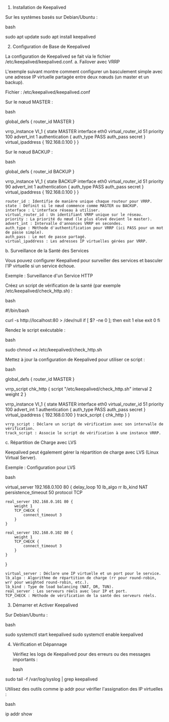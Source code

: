 1. Installation de Keepalived

Sur les systèmes basés sur Debian/Ubuntu :

bash

sudo apt update
sudo apt install keepalived


2. Configuration de Base de Keepalived

La configuration de Keepalived se fait via le fichier /etc/keepalived/keepalived.conf.
a. Failover avec VRRP

L'exemple suivant montre comment configurer un basculement simple avec une adresse IP virtuelle partagée entre deux nœuds (un master et un backup).

Fichier : /etc/keepalived/keepalived.conf

Sur le nœud MASTER :

bash

global_defs {
   router_id MASTER
}

vrrp_instance VI_1 {
    state MASTER
    interface eth0
    virtual_router_id 51
    priority 100
    advert_int 1
    authentication {
        auth_type PASS
        auth_pass secret
    }
    virtual_ipaddress {
        192.168.0.100
    }
}

Sur le nœud BACKUP :

bash

global_defs {
   router_id BACKUP
}

vrrp_instance VI_1 {
    state BACKUP
    interface eth0
    virtual_router_id 51
    priority 90
    advert_int 1
    authentication {
        auth_type PASS
        auth_pass secret
    }
    virtual_ipaddress {
        192.168.0.100
    }
}

    router_id : Identifie de manière unique chaque routeur pour VRRP.
    state : Définit si le nœud commence comme MASTER ou BACKUP.
    interface : L'interface réseau à utiliser.
    virtual_router_id : Un identifiant VRRP unique sur le réseau.
    priority : La priorité du nœud (le plus élevé devient le master).
    advert_int : Intervalle d'annonces VRRP en secondes.
    auth_type : Méthode d'authentification pour VRRP (ici PASS pour un mot de passe simple).
    auth_pass : Le mot de passe partagé.
    virtual_ipaddress : Les adresses IP virtuelles gérées par VRRP.

b. Surveillance de la Santé des Services

Vous pouvez configurer Keepalived pour surveiller des services et basculer l'IP virtuelle si un service échoue.

Exemple : Surveillance d'un Service HTTP

Créez un script de vérification de la santé (par exemple /etc/keepalived/check_http.sh) :

bash

#!/bin/bash

curl -s http://localhost:80 > /dev/null
if [ $? -ne 0 ]; then
  exit 1
else
  exit 0
fi

Rendez le script exécutable :

bash

sudo chmod +x /etc/keepalived/check_http.sh

Mettez à jour la configuration de Keepalived pour utiliser ce script :

bash

global_defs {
   router_id MASTER
}

vrrp_script chk_http {
    script "/etc/keepalived/check_http.sh"
    interval 2
    weight 2
}

vrrp_instance VI_1 {
    state MASTER
    interface eth0
    virtual_router_id 51
    priority 100
    advert_int 1
    authentication {
        auth_type PASS
        auth_pass secret
    }
    virtual_ipaddress {
        192.168.0.100
    }
    track_script {
        chk_http
    }
}

    vrrp_script : Déclare un script de vérification avec son intervalle de vérification.
    track_script : Associe le script de vérification à une instance VRRP.

c. Répartition de Charge avec LVS

Keepalived peut également gérer la répartition de charge avec LVS (Linux Virtual Server).

Exemple : Configuration pour LVS

bash

virtual_server 192.168.0.100 80 {
    delay_loop 10
    lb_algo rr
    lb_kind NAT
    persistence_timeout 50
    protocol TCP

    real_server 192.168.0.101 80 {
        weight 1
        TCP_CHECK {
            connect_timeout 3
        }
    }
    
    real_server 192.168.0.102 80 {
        weight 1
        TCP_CHECK {
            connect_timeout 3
        }
    }
}

    virtual_server : Déclare une IP virtuelle et un port pour le service.
    lb_algo : Algorithme de répartition de charge (rr pour round-robin, wrr pour weighted round-robin, etc.).
    lb_kind : Type de load balancing (NAT, DR, TUN).
    real_server : Les serveurs réels avec leur IP et port.
    TCP_CHECK : Méthode de vérification de la santé des serveurs réels.

3. Démarrer et Activer Keepalived

Sur Debian/Ubuntu :

bash

sudo systemctl start keepalived
sudo systemctl enable keepalived


4. Vérification et Dépannage

    Vérifiez les logs de Keepalived pour des erreurs ou des messages importants :

    bash

sudo tail -f /var/log/syslog | grep keepalived

Utilisez des outils comme ip addr pour vérifier l'assignation des IP virtuelles :

bash

ip addr show
